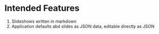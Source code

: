 # Intended Features

1. Slideshows written in markdown
2. Application defaults abd slides as JSON data, editable directly as JSON

